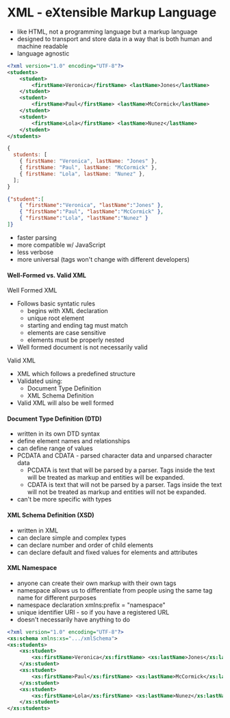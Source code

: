 # XML - eXtensible Markup Language

- like HTML, not a programming language but a markup language
- designed to transport and store data in a way that is both human and machine readable
- language agnostic

```XML
<?xml version="1.0" encoding="UTF-8"?>
<students>
    <student>
        <firstName>Veronica</firstName> <lastName>Jones</lastName>
    </student>
    <student>
        <firstName>Paul</firstName> <lastName>McCormick</lastName>
    </student>
    <student>
        <firstName>Lola</firstName> <lastName>Nunez</lastName>
    </student>
</students>
```

```javascript
{
  students: [
    { firstName: "Veronica", lastName: "Jones" },
    { firstName: "Paul", lastName: "McCormick" },
    { firstName: "Lola", lastName: "Nunez" },
  ];
}
```

```JSON
{"student":[
    { "firstName":"Veronica", "lastName":"Jones" },
    { "firstName":"Paul", "lastName":"McCormick" },
    { "firstName":"Lola", "lastName":"Nunez" }
]}
```

- faster parsing
- more compatible w/ JavaScript
- less verbose
- more universal (tags won't change with different developers)

#### Well-Formed vs. Valid XML

Well Formed XML

- Follows basic syntatic rules
  - begins with XML declaration
  - unique root element
  - starting and ending tag must match
  - elements are case sensitive
  - elements must be properly nested
- Well formed document is not necessarily valid

Valid XML

- XML which follows a predefined structure
- Validated using:
  - Document Type Definition
  - XML Schema Definition
- Valid XML will also be well formed

#### Document Type Definition (DTD)

- written in its own DTD syntax
- define element names and relationships
- can define range of values
- PCDATA and CDATA - parsed character data and unparsed character data
  - PCDATA is text that will be parsed by a parser. Tags inside the text will be treated as markup and entities will be expanded.
  - CDATA is text that will not be parsed by a parser. Tags inside the text will not be treated as markup and entities will not be expanded.
- can't be more specific with types

#### XML Schema Definition (XSD)

- written in XML
- can declare simple and complex types
- can declare number and order of child elements
- can declare default and fixed values for elements and attributes

#### XML Namespace

- anyone can create their own markup with their own tags
- namespace allows us to differentiate from people using the same tag name for different purposes
- namespace declaration xmlns:prefix = "namespace"
- unique identifier URI - so if you have a registered URL
- doesn't necessarily have anything to do

```XML
<?xml version="1.0" encoding="UTF-8"?>
<xs:schema xmlns:xs=".../xmlSchema">
<xs:students>
    <xs:student>
        <xs:firstName>Veronica</xs:firstName> <xs:lastName>Jones</xs:lastName>
    </xs:student>
    <xs:student>
        <xs:firstName>Paul</xs:firstName> <xs:lastName>McCormick</xs:lastName>
    </xs:student>
    <xs:student>
        <xs:firstName>Lola</xs:firstName> <xs:lastName>Nunez</xs:lastName>
    </xs:student>
</xs:students>
```
